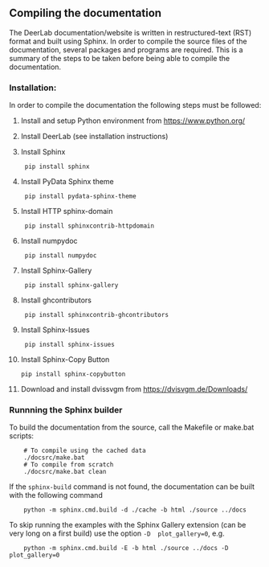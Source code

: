 ## Compiling the documentation

The DeerLab documentation/website is written in restructured-text (RST) format and built using Sphinx. In order to compile the source files of the documentation, several packages and programs are required. This is a summary of the steps to be taken before being able to compile the documentation.

### Installation:

In order to compile the documentation the following steps must be followed:

1) Install and setup Python environment from https://www.python.org/

2) Install DeerLab (see installation instructions)

3) Install Sphinx

        pip install sphinx

4) Install PyData Sphinx theme
    
        pip install pydata-sphinx-theme

5) Install HTTP sphinx-domain
    
        pip install sphinxcontrib-httpdomain

6) Install numpydoc
    
        pip install numpydoc

7) Install Sphinx-Gallery
    
        pip install sphinx-gallery
        
8) Install ghcontributors

        pip install sphinxcontrib-ghcontributors

9) Install Sphinx-Issues
    
        pip install sphinx-issues

10) Install Sphinx-Copy Button

        pip install sphinx-copybutton 

11) Download and install dvissvgm from https://dvisvgm.de/Downloads/
		
### Runnning the Sphinx builder

To build the documentation from the source, call the Makefile or make.bat scripts:

        # To compile using the cached data
        ./docsrc/make.bat    
        # To compile from scratch
        ./docsrc/make.bat clean    

If the `sphinx-build` command is not found, the documentation can be built with the following command 

        python -m sphinx.cmd.build -d ./cache -b html ./source ../docs

To skip running the examples with the Sphinx Gallery extension (can be very long on a first build) use the option `-D  plot_gallery=0`, e.g.

        python -m sphinx.cmd.build -E -b html ./source ../docs -D  plot_gallery=0  